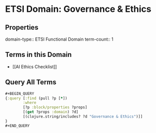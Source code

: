 # ETSI Domain: Governance & Ethics

## Properties
domain-type:: ETSI Functional Domain
term-count:: 1

## Terms in this Domain

- [[AI Ethics Checklist]]

## Query All Terms
```clojure
#+BEGIN_QUERY
{:query [:find (pull ?p [*])
        :where
        [?p :block/properties ?props]
        [(get ?props :domain) ?d]
        [(clojure.string/includes? ?d "Governance & Ethics")]]
}
#+END_QUERY
```
